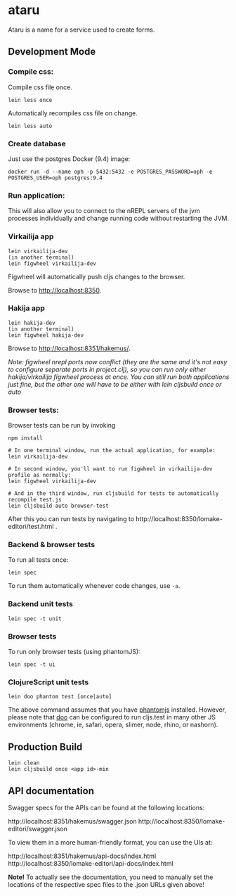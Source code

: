 # ataru

Ataru is a name for a service used to create forms.

## Development Mode

### Compile css:

Compile css file once.

```
lein less once
```

Automatically recompiles css file on change.

```
lein less auto
```

### Create database

Just use the postgres Docker (9.4) image:

```
docker run -d --name oph -p 5432:5432 -e POSTGRES_PASSWORD=oph -e POSTGRES_USER=oph postgres:9.4
```

### Run application:

This will also allow you to connect to the nREPL servers of the jvm processes individually and change running code without restarting the JVM.

### Virkailija app
```
lein virkailija-dev
(in another terminal)
lein figwheel virkailija-dev
```
Figwheel will automatically push cljs changes to the browser.

Browse to [http://localhost:8350](http://localhost:8350).

### Hakija app
```
lein hakija-dev
(in another terminal)
lein figwheel hakija-dev
```
Browse to [http://localhost:8351/hakemus/<id>](http://localhost:8351/hakemus/<id>).

_Note: figwheel nrepl ports now conflict (they are the same and it's not easy to configure
separate ports in project.clj), so you can run only either hakija/virkailija 
figwheel process at once. You can still run both applications just fine, but the other
 one will have to be either with lein cljsbuild once or auto <id>_

### Browser tests:

Browser tests can be run by invoking

```
npm install

# In one terminal window, run the actual application, for example:
lein virkailija-dev

# In second window, you'll want to run figwheel in virkailija-dev profile as normally:
lein figwheel virkailija-dev

# And in the third window, run cljsbuild for tests to automatically recompile test.js
lein cljsbuild auto browser-test
```

After this you can run tests by navigating to http://localhost:8350/lomake-editori/test.html .

### Backend & browser tests

To run all tests once:

```
lein spec
```

To run them automatically whenever code changes, use `-a`.

### Backend unit tests

```
lein spec -t unit
```

### Browser tests

To run only browser tests (using phantomJS):

```
lein spec -t ui
```

### ClojureScript unit tests

```
lein doo phantom test [once|auto]
```

The above command assumes that you have [phantomjs](https://www.npmjs.com/package/phantomjs) installed. However, please note that [doo](https://github.com/bensu/doo) can be configured to run cljs.test in many other JS environments (chrome, ie, safari, opera, slimer, node, rhino, or nashorn).

## Production Build

```
lein clean
lein cljsbuild once <app id>-min
```

## API documentation

Swagger specs for the APIs can be found at the following locations:

http://localhost:8351/hakemus/swagger.json
http://localhost:8350/lomake-editori/swagger.json

To view them in a more human-friendly format, you can use the UIs at:

http://localhost:8351/hakemus/api-docs/index.html
http://localhost:8350/lomake-editori/api-docs/index.html

**Note!** To actually see the documentation, you need to manually set the locations of the respective spec files to the .json URLs given above!
